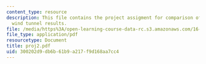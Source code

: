 ```yaml
---
content_type: resource
description: This file contains the project assigment for comparison of analytic and
  wind tunnel results.
file: /media/https%3A/open-learning-course-data-rc.s3.amazonaws.com/16-100-aerodynamics-fall-2005/300202d9db6b61b9a217f9d168aa7cc4_proj2.pdf
file_type: application/pdf
resourcetype: Document
title: proj2.pdf
uid: 300202d9-db6b-61b9-a217-f9d168aa7cc4
---
```

